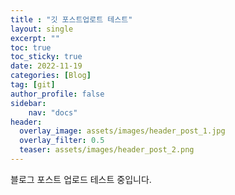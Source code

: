 ```yaml
---
title : "깃 포스트업로트 테스트"
layout: single
excerpt: ""
toc: true
toc_sticky: true
date: 2022-11-19
categories: [Blog]
tag: [git]
author_profile: false
sidebar:
    nav: "docs"
header:
  overlay_image: assets/images/header_post_1.jpg
  overlay_filter: 0.5 
  teaser: assets/images/header_post_2.png
---
```


블로그 포스트 업로드 테스트 중입니다. 